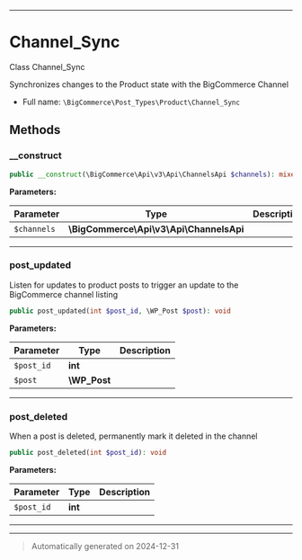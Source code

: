 ***

# Channel_Sync

Class Channel_Sync

Synchronizes changes to the Product state with the BigCommerce Channel

* Full name: `\BigCommerce\Post_Types\Product\Channel_Sync`




## Methods


### __construct



```php
public __construct(\BigCommerce\Api\v3\Api\ChannelsApi $channels): mixed
```








**Parameters:**

| Parameter | Type | Description |
|-----------|------|-------------|
| `$channels` | **\BigCommerce\Api\v3\Api\ChannelsApi** |  |





***

### post_updated

Listen for updates to product posts to trigger an update
to the BigCommerce channel listing

```php
public post_updated(int $post_id, \WP_Post $post): void
```








**Parameters:**

| Parameter | Type | Description |
|-----------|------|-------------|
| `$post_id` | **int** |  |
| `$post` | **\WP_Post** |  |





***

### post_deleted

When a post is deleted, permanently mark it deleted in the channel

```php
public post_deleted(int $post_id): void
```








**Parameters:**

| Parameter | Type | Description |
|-----------|------|-------------|
| `$post_id` | **int** |  |





***


***
> Automatically generated on 2024-12-31
